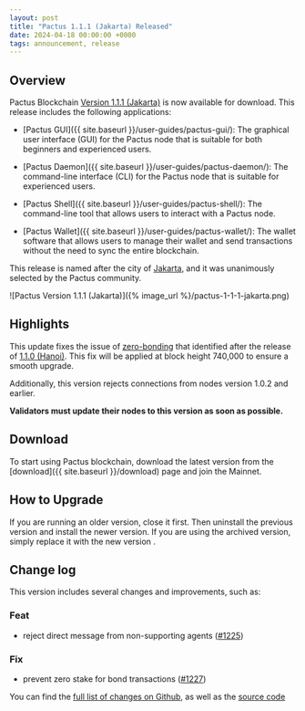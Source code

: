 ```yaml
---
layout: post
title: "Pactus 1.1.1 (Jakarta) Released"
date: 2024-04-18 00:00:00 +0000
tags: announcement, release
---
```


## Overview

Pactus Blockchain [Version 1.1.1 (Jakarta)](https://github.com/pactus-project/pactus/releases/tag/v1.1.1)
is now available for download.
This release includes the following applications:

- [Pactus GUI]({{ site.baseurl }}/user-guides/pactus-gui/):
  The graphical user interface (GUI) for the Pactus node that is suitable
  for both beginners and experienced users.

- [Pactus Daemon]({{ site.baseurl }}/user-guides/pactus-daemon/):
  The command-line interface (CLI) for the Pactus node that is suitable for experienced users.

- [Pactus Shell]({{ site.baseurl }}/user-guides/pactus-shell/):
  The command-line tool that allows users to interact with a Pactus node.

- [Pactus Wallet]({{ site.baseurl }}/user-guides/pactus-wallet/):
  The wallet software that allows users to manage their wallet and send transactions
  without the need to sync the entire blockchain.

This release is named after the city of [Jakarta](https://en.wikipedia.org/wiki/Jakarta),
and it was unanimously selected by the Pactus community.

![Pactus Version 1.1.1 (Jakarta)]({% image_url %}/pactus-1-1-1-jakarta.png)

## Highlights

This update fixes the issue of [zero-bonding](https://github.com/pactus-project/pactus/issues/1223)
that identified after the release of [1.1.0 (Hanoi)](https://pactus.org/2024/04/14/release-1-1-0.html).
This fix will be applied at block height 740,000 to ensure a smooth upgrade.

Additionally, this version rejects connections from nodes version 1.0.2 and earlier.

**Validators must update their nodes to this version as soon as possible.**

## Download

To start using Pactus blockchain, download the latest version from the [download]({{ site.baseurl }}/download)
page and join the Mainnet.

## How to Upgrade

If you are running an older version, close it first.
Then uninstall the previous version and install the newer version.
If you are using the archived version, simply replace it with the new version .

## Change log

This version includes several changes and improvements, such as:

### Feat

- reject direct message from non-supporting agents ([#1225](https://github.com/pactus-project/pactus/pull/1225))

### Fix

- prevent zero stake for bond transactions ([#1227](https://github.com/pactus-project/pactus/pull/1227))

You can find the [full list of changes on Github](https://github.com/pactus-project/pactus/compare/v1.0.0...v1.1.0),
as well as the [source code](https://github.com/pactus-project/pactus/releases/tag/v1.1.0)

